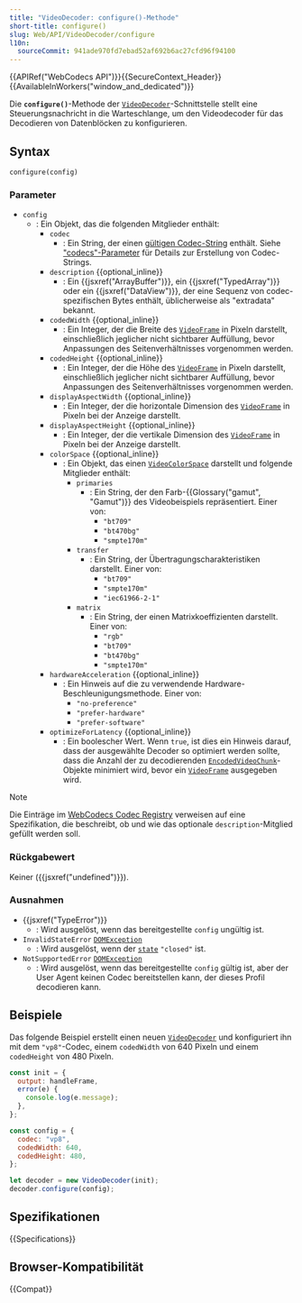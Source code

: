 ```yaml
---
title: "VideoDecoder: configure()-Methode"
short-title: configure()
slug: Web/API/VideoDecoder/configure
l10n:
  sourceCommit: 941ade970fd7ebad52af692b6ac27cfd96f94100
---
```


{{APIRef("WebCodecs API")}}{{SecureContext_Header}}{{AvailableInWorkers("window_and_dedicated")}}

Die **`configure()`**-Methode der [`VideoDecoder`](/de/docs/Web/API/VideoDecoder)-Schnittstelle stellt eine Steuerungsnachricht in die Warteschlange, um den Videodecoder für das Decodieren von Datenblöcken zu konfigurieren.

## Syntax

```js-nolint
configure(config)
```

### Parameter

- `config`
  - : Ein Objekt, das die folgenden Mitglieder enthält:
    - `codec`
      - : Ein String, der einen [gültigen Codec-String](https://w3c.github.io/webcodecs/codec_registry.html#video-codec-registry) enthält. Siehe ["codecs"-Parameter](/de/docs/Web/Media/Guides/Formats/codecs_parameter#codec_options_by_container) für Details zur Erstellung von Codec-Strings.
    - `description` {{optional_inline}}
      - : Ein {{jsxref("ArrayBuffer")}}, ein {{jsxref("TypedArray")}} oder ein {{jsxref("DataView")}}, der eine Sequenz von codec-spezifischen Bytes enthält, üblicherweise als "extradata" bekannt.
    - `codedWidth` {{optional_inline}}
      - : Ein Integer, der die Breite des [`VideoFrame`](/de/docs/Web/API/VideoFrame) in Pixeln darstellt, einschließlich jeglicher nicht sichtbarer Auffüllung, bevor Anpassungen des Seitenverhältnisses vorgenommen werden.
    - `codedHeight` {{optional_inline}}
      - : Ein Integer, der die Höhe des [`VideoFrame`](/de/docs/Web/API/VideoFrame) in Pixeln darstellt, einschließlich jeglicher nicht sichtbarer Auffüllung, bevor Anpassungen des Seitenverhältnisses vorgenommen werden.
    - `displayAspectWidth` {{optional_inline}}
      - : Ein Integer, der die horizontale Dimension des [`VideoFrame`](/de/docs/Web/API/VideoFrame) in Pixeln bei der Anzeige darstellt.
    - `displayAspectHeight` {{optional_inline}}
      - : Ein Integer, der die vertikale Dimension des [`VideoFrame`](/de/docs/Web/API/VideoFrame) in Pixeln bei der Anzeige darstellt.
    - `colorSpace` {{optional_inline}}
      - : Ein Objekt, das einen [`VideoColorSpace`](/de/docs/Web/API/VideoColorSpace) darstellt und folgende Mitglieder enthält:
        - `primaries`
          - : Ein String, der den Farb-{{Glossary("gamut", "Gamut")}} des Videobeispiels repräsentiert. Einer von:
            - `"bt709"`
            - `"bt470bg"`
            - `"smpte170m"`
        - `transfer`
          - : Ein String, der Übertragungscharakteristiken darstellt. Einer von:
            - `"bt709"`
            - `"smpte170m"`
            - `"iec61966-2-1"`
        - `matrix`
          - : Ein String, der einen Matrixkoeffizienten darstellt. Einer von:
            - `"rgb"`
            - `"bt709"`
            - `"bt470bg"`
            - `"smpte170m"`
    - `hardwareAcceleration` {{optional_inline}}
      - : Ein Hinweis auf die zu verwendende Hardware-Beschleunigungsmethode. Einer von:
        - `"no-preference"`
        - `"prefer-hardware"`
        - `"prefer-software"`
    - `optimizeForLatency` {{optional_inline}}
      - : Ein boolescher Wert. Wenn `true`, ist dies ein Hinweis darauf, dass der ausgewählte Decoder so optimiert werden sollte, dass die Anzahl der zu decodierenden [`EncodedVideoChunk`](/de/docs/Web/API/EncodedVideoChunk)-Objekte minimiert wird, bevor ein [`VideoFrame`](/de/docs/Web/API/VideoFrame) ausgegeben wird.

> [!NOTE]
> Die Einträge im [WebCodecs Codec Registry](https://w3c.github.io/webcodecs/codec_registry.html#video-codec-registry) verweisen auf eine Spezifikation, die beschreibt, ob und wie das optionale `description`-Mitglied gefüllt werden soll.

### Rückgabewert

Keiner ({{jsxref("undefined")}}).

### Ausnahmen

- {{jsxref("TypeError")}}
  - : Wird ausgelöst, wenn das bereitgestellte `config` ungültig ist.
- `InvalidStateError` [`DOMException`](/de/docs/Web/API/DOMException)
  - : Wird ausgelöst, wenn der [`state`](/de/docs/Web/API/VideoDecoder/state) `"closed"` ist.
- `NotSupportedError` [`DOMException`](/de/docs/Web/API/DOMException)
  - : Wird ausgelöst, wenn das bereitgestellte `config` gültig ist, aber der User Agent keinen Codec bereitstellen kann, der dieses Profil decodieren kann.

## Beispiele

Das folgende Beispiel erstellt einen neuen [`VideoDecoder`](/de/docs/Web/API/VideoDecoder) und konfiguriert ihn mit dem `"vp8"`-Codec, einem `codedWidth` von 640 Pixeln und einem `codedHeight` von 480 Pixeln.

```js
const init = {
  output: handleFrame,
  error(e) {
    console.log(e.message);
  },
};

const config = {
  codec: "vp8",
  codedWidth: 640,
  codedHeight: 480,
};

let decoder = new VideoDecoder(init);
decoder.configure(config);
```

## Spezifikationen

{{Specifications}}

## Browser-Kompatibilität

{{Compat}}
